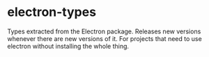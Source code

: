 # electron-types

Types extracted from the Electron package. Releases new versions whenever there are new versions of it. For projects that need to use electron without installing the whole thing.
